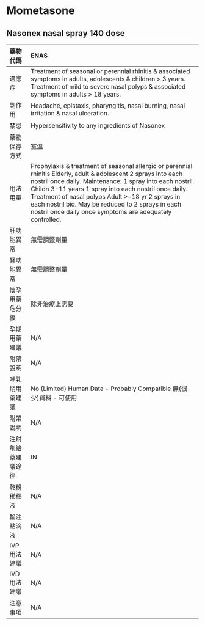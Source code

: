 # Mometasone

## Nasonex nasal spray 140 dose

| 藥物代碼 | ENAS |
| :--- | :--- |
| 適應症 | Treatment of seasonal or perennial rhinitis & associated symptoms in adults, adolescents & children &gt; 3 years. Treatment of mild to severe nasal polyps & associated symptoms in adults &gt; 18 years. |
| 副作用 | Headache, epistaxis, pharyngitis, nasal burning, nasal irritation & nasal ulceration. |
| 禁忌 | Hypersensitivity to any ingredients of Nasonex |
| 藥物保存方式 | 室溫 |
| 用法用量 | Prophylaxis & treatment of seasonal allergic or perennial rhinitis Elderly, adult & adolescent 2 sprays into each nostril once daily. Maintenance: 1 spray into each nostril. Childn 3-11 years 1 spray into each nostril once daily. Treatment of nasal polyps Adult &gt;=18 yr 2 sprays in each nostril bid. May be reduced to 2 sprays in each nostril once daily once symptoms are adequately controlled. |
| 肝功能異常 | 無需調整劑量 |
| 腎功能異常 | 無需調整劑量 |
| 懷孕用藥危分級 | 除非治療上需要 |
| 孕期用藥建議 | N/A |
| 附帶說明 | N/A |
| 哺乳期用藥建議 | No \(Limited\) Human Data - Probably Compatible 無\(很少\)資料 - 可使用 |
| 附帶說明 | N/A |
| 注射劑給藥建議途徑 | IN |
| 乾粉稀釋液 | N/A |
| 輸注點滴液 | N/A |
| IVP 用法建議 | N/A |
| IVD 用法建議 | N/A |
| 注意事項 | N/A |


